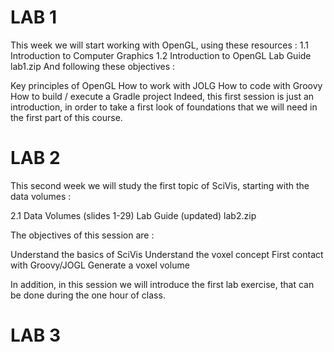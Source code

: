 LAB 1
=====

This week we will start working with OpenGL, using these resources :
1.1 Introduction to Computer Graphics
1.2 Introduction to OpenGL
Lab Guide
lab1.zip
And following these objectives :

Key principles of OpenGL
How to work with JOLG
How to code with Groovy
How to build / execute a Gradle project
Indeed, this first session is just an introduction, in order to take a first look of foundations that we will need in the first part of this course.


LAB 2
=====

This second week we will study the first topic of SciVis, starting with the data volumes :

2.1 Data Volumes (slides 1-29)
Lab Guide (updated)
lab2.zip

The objectives of this session are :

Understand the basics of SciVis
Understand the voxel concept
First contact with Groovy/JOGL
Generate a voxel volume

In addition, in this session we will introduce the first lab exercise, that can be done during the one hour of class.

LAB 3
=====
